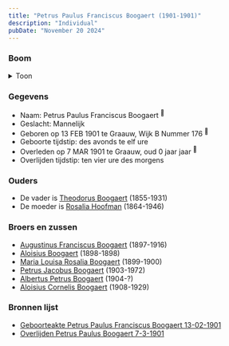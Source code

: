 ```yaml
---
title: "Petrus Paulus Franciscus Boogaert (1901-1901)"
description: "Individual"
pubDate: "November 20 2024"
---
```


### Boom
<details><summary>Toon</summary>

![test](https://www.plantuml.com/plantuml/svg/ZPB1RXen48RlVefHScXxG5gpi64HeWaLsoPI8XJHGq_8kvw0XTT67gyGYdZt365f4oLAUh8rdl-VRpnpIL65sDHMqDguZGggXb9LwsNmZTC_lFK1Ob2E-0bT52kZ4IeJAel7EzQRk8CQwn837KCKCQ2FkmsA5wwLLKJmA01WueF6C5-PQksGQ3IgbN7ZCQHYByGNc3sN8d5KdCrNwBKF3R7EBnM6U0QAu3f9v203E9-cHR-OiFFZWq6hzp0QbghSBKeVeyNX6AxlvY07_JvyPK4E7UZ9R_3zHJgj6siNokb55JnHwPcATTqkt5pTWSnJ2J-3KisM-LgeUq_A6WM_l7-ebJiH9TqU4nMJQJfDFo2I0xZvpSw3h7To_fH6dcXwsHkQqN2BMXktFEJ1xTKVjiwpPwY2eR8KpgrPhk8EhVLR1jkBzliwdJP3jFJ_0gsI0uVSF16dQZECXsdCL6FvA7WxAaFLU_F94_WxtC_d95CefXFkC97__IiNtEtzAmclq2KwpIlz1000)
</details>

### Gegevens
- Naam: Petrus Paulus Franciscus Boogaert <sup><a href="../s00322/" style="text-decoration:none" title="Geboorteakte Petrus Paulus Franciscus Boogaert 13-02-1901 ">:link:</a></sup>
- Geslacht: Mannelijk
- Geboren op 13 FEB 1901 te Graauw, Wijk B Nummer 176 <sup><a href="../s00322/" style="text-decoration:none" title="Geboorteakte Petrus Paulus Franciscus Boogaert 13-02-1901 ">:link:</a></sup>
- Geboorte tijdstip: des avonds te elf ure
- Overleden op 7 MAR 1901 te Graauw, oud 0 jaar jaar <sup><a href="../s00323/" style="text-decoration:none" title="Overlijden Petrus Paulus Boogaert 7-3-1901">:link:</a></sup>
- Overlijden tijdstip: ten vier ure des morgens

### Ouders
- De vader is [Theodorus Boogaert](../i00186/) (1855-1931)
- De moeder is [Rosalia Hoofman](../i00024/) (1864-1946)

### Broers en zussen
- [Augustinus Franciscus Boogaert](../i00187/) (1897-1916)
- [Aloisius Boogaert](../i00188/) (1898-1898)
- [Maria Louisa Rosalia Boogaert](../i00189/) (1899-1900)
- [Petrus Jacobus Boogaert](../i00191/) (1903-1972)
- [Albertus Petrus Boogaert](../i00192/) (1904-?)
- [Aloisius Cornelis Boogaert](../i00193/) (1908-1929)

### Bronnen lijst
- [Geboorteakte Petrus Paulus Franciscus Boogaert 13-02-1901 ](../s00322/)
- [Overlijden Petrus Paulus Boogaert 7-3-1901](../s00323/)